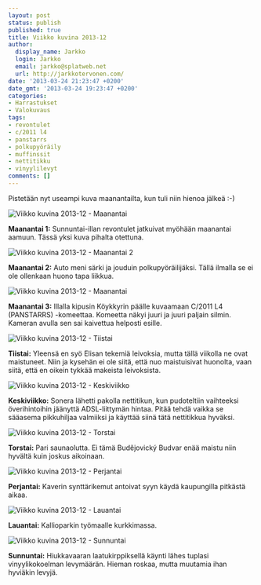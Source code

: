 ```yaml
---
layout: post
status: publish
published: true
title: Viikko kuvina 2013-12
author:
  display_name: Jarkko
  login: Jarkko
  email: jarkko@splatweb.net
  url: http://jarkkotervonen.com/
date: '2013-03-24 21:23:47 +0200'
date_gmt: '2013-03-24 19:23:47 +0200'
categories:
- Harrastukset
- Valokuvaus
tags:
- revontulet
- c/2011 l4
- panstarrs
- polkupyöräily
- muffinssit
- nettitikku
- vinyylilevyt
comments: []
---
```

Pistetään nyt useampi kuva maanantailta, kun tuli niin hienoa jälkeä :-)

<img alt="Viikko kuvina 2013-12 - Maanantai" src="http://jarkkotervonen.com/wp-content/uploads/2013/03/revontulet-kempele-7-550x364.jpg" />

__Maanantai 1:__ Sunnuntai-illan revontulet jatkuivat myöhään maanantai aamuun. Tässä yksi kuva pihalta otettuna.

<img alt="Viikko kuvina 2013-12 - Maanantai 2" src="http://jarkkotervonen.com/wp-content/uploads/2013/03/2013-12-ma-2-550x410.jpg" />

__Maanantai 2:__ Auto meni särki ja jouduin polkupyöräilijäksi. Tällä ilmalla se ei ole ollenkaan huono tapa liikkua.

<img alt="Viikko kuvina 2013-12 - Maanantai" src="http://jarkkotervonen.com/wp-content/uploads/2013/03/C-2011-L4-ANSTARRS-1-550x364.jpg" />

__Maanantai 3:__ Illalla kipusin Köykkyrin päälle kuvaamaan C/2011 L4 (PANSTARRS) -komeettaa. Komeetta näkyi juuri ja juuri paljain silmin. Kameran avulla sen sai kaivettua helposti esille.</p>

<img alt="Viikko kuvina 2013-12 - Tiistai" src="http://jarkkotervonen.com/wp-content/uploads/2013/03/2013-12-ti-550x410.jpg" />

__Tiistai:__ Yleensä en syö Elisan tekemiä leivoksia, mutta tällä viikolla ne ovat maistuneet. Niin ja kysehän ei ole siitä, että nuo maistuisivat huonolta, vaan siitä, että en oikein tykkää makeista leivoksista.

<img alt="Viikko kuvina 2013-12 - Keskiviikko" src="http://jarkkotervonen.com/wp-content/uploads/2013/03/2013-12-ke-550x410.jpg" />

__Keskiviikko:__ Sonera lähetti pakolla nettitikun, kun pudoteltiin vaihteeksi överihintoihin jäänyttä ADSL-liittymän hintaa. Pitää tehdä vaikka se sääasema pikkuhiljaa valmiiksi ja käyttää siinä tätä nettitikkua hyväksi.

<img alt="Viikko kuvina 2013-12 - Torstai" src="http://jarkkotervonen.com/wp-content/uploads/2013/03/2013-12-to-550x410.jpg" />

__Torstai:__ Pari saunaolutta. Ei tämä Budějovický Budvar enää maistu niin hyvältä kuin joskus aikoinaan.

<img alt="Viikko kuvina 2013-12 - Perjantai" src="http://jarkkotervonen.com/wp-content/uploads/2013/03/2013-12-pe-410x550.jpg" />

__Perjantai:__ Kaverin synttärikemut antoivat syyn käydä kaupungilla pitkästä aikaa.

<img alt="Viikko kuvina 2013-12 - Lauantai" src="http://jarkkotervonen.com/wp-content/uploads/2013/03/2013-12-la-e1364153492110-410x550.jpg" />

__Lauantai:__ Kallioparkin työmaalle kurkkimassa.

<img alt="Viikko kuvina 2013-12 - Sunnuntai" src="http://jarkkotervonen.com/wp-content/uploads/2013/03/2013-12-su-550x410.jpg" />

__Sunnuntai:__ Hiukkavaaran laatukirppiksellä käynti lähes tuplasi vinyylikokoelman levymäärän. Hieman roskaa, mutta muutamia ihan hyviäkin levyjä.
